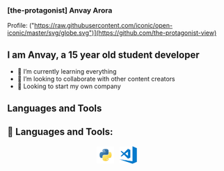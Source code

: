 ### [the-protagonist] Anvay Arora 
Profile: ("https://raw.githubusercontent.com/iconic/open-iconic/master/svg/globe.svg")](https://github.com/the-protagonist-view)

## I am Anvay, a 15 year old student developer

- 🌱 I’m currently learning everything 
- 👯 I’m looking to collaborate with other content creators
- 🥅 Looking to start my own company 

## Languages and Tools

## 🧰 Languages and Tools:
<p align="center">
<img src="https://raw.githubusercontent.com/github/explore/80688e429a7d4ef2fca1e82350fe8e3517d3494d/topics/python/python.png" alt="Python" height="40" style="vertical-align:top; margin:4px">
<img src="https://raw.githubusercontent.com/github/explore/80688e429a7d4ef2fca1e82350fe8e3517d3494d/topics/visual-studio-code/visual-studio-code.png" alt="VS Code" height="40" style="vertical-align:top; margin:4px">
</p>
